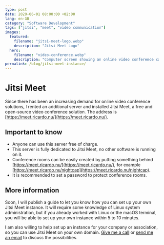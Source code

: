 ```yaml
---
type: post
date: 2020-06-01 08:00:00 +02:00
lang: en-GB
category: "Software Development"
tags: ["jitsi", "meet", "video communication"]
images:
  featured:
    filename: "jitsi-meet-logo.webp"
    description: "Jitsi Meet Logo"
  hero:
    filename: "video-conference.webp"
    description: "Computer screen showing an online video conference call"
permalink: /blog/jitsi-meet-instance/
---
```


# Jitsi Meet

Since there has been an increasing demand for online video conference solutions, I rented an additional server and installed Jitsi Meet, a free and open-source video conference solution. The address is [https://meet.ricardo.nu/](https://meet.ricardo.nu/).

## Important to know

- Anyone can use this server free of charge.
- This server is fully dedicated to Jitsi Meet, no other software is running on it.
- Conference rooms can be easily created by putting something behind [https://meet.ricardo.nu/](https://meet.ricardo.nu/), for example [https://meet.ricardo.nu/nightcap](https://meet.ricardo.nu/nightcap).
- It is recommended to set a password to protect conference rooms.

## More information

Soon, I will publish a guide to let you know how you can set up your own Jitsi Meet instance. It will require some knowledge of Linux system administration, but if you already worked with Linux or the macOS terminal, you will be able to set up your own instance within 5 to 10 minutes.

I am also willing to help set up an instance for your company or association, so you can use Jitsi Meet on your own domain. [Give me a call][2] or [send me an email][3] to discuss the possibilities.

[1]: /guide/jitsi-meet "Setting up Jitsi Meet on a DigitalOcean VPS"
[2]: tel:+31243010005 "Contact Ricardo by phone"
[3]: mailto:business.inquiries@ricardobalk.nl "Contact Ricardo by email"
